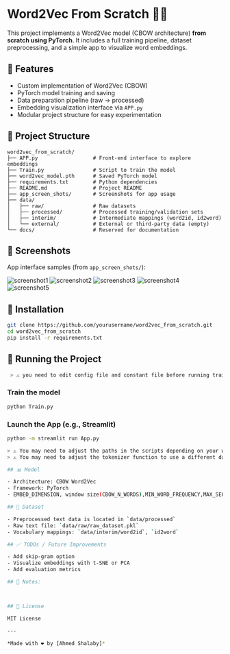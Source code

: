 # Word2Vec From Scratch 🧠💬

This project implements a Word2Vec model (CBOW architecture) **from scratch using PyTorch**. It includes a full training pipeline, dataset preprocessing, and a simple app to visualize word embeddings.

## 🚀 Features
- Custom implementation of Word2Vec (CBOW)
- PyTorch model training and saving
- Data preparation pipeline (raw → processed)
- Embedding visualization interface via `APP.py`
- Modular project structure for easy experimentation

## 📁 Project Structure

```
word2vec_from_scratch/
├── APP.py                  # Front-end interface to explore embeddings
├── Train.py                # Script to train the model
├── word2vec_model.pth      # Saved PyTorch model
├── requirements.txt        # Python dependencies
├── README.md               # Project README
├── app_screen_shots/       # Screenshots for app usage
├── data/
│   ├── raw/                # Raw datasets
│   ├── processed/          # Processed training/validation sets
│   ├── interim/            # Intermediate mappings (word2id, id2word)
│   └── external/           # External or third-party data (empty)
└── docs/                   # Reserved for documentation
```

## 📸 Screenshots

App interface samples (from `app_screen_shots/`):

![screenshot1]("word2vec_from_scratch/app_screen_shots/1.png")
![screenshot2](app_screen_shots/2.png)
![screenshot3](app_screen_shots/3.png)
![screenshot4](app_screen_shots/4.png)
![screenshot5](app_screen_shots/5.png)

## 🔧 Installation

```bash
git clone https://github.com/yourusername/word2vec_from_scratch.git
cd word2vec_from_scratch
pip install -r requirements.txt
```

## 🏁 Running the Project
```bash
 > ⚠️ you need to edit config file and constant file before running train.py
```
### Train the model

```bash
python Train.py
```

### Launch the App (e.g., Streamlit)

```bash
python -m streamlit run App.py

> ⚠️ You may need to adjust the paths in the scripts depending on your working directory.
> ⚠️ You may need to adjust the tokenizer function to use a different dataset

## 📊 Model

- Architecture: CBOW Word2Vec
- Framework: PyTorch
- EMBED_DIMENSION, window size(CBOW_N_WORDS),MIN_WORD_FREQUENCY,MAX_SEQUENCE_LENGTH  – configurable in `config.py`

## 📂 Dataset

- Preprocessed text data is located in `data/processed`
- Raw text file: `data/raw/raw_dataset.pkl`
- Vocabulary mappings: `data/interim/word2id`, `id2word`

## ✅ TODOs / Future Improvements

- Add skip-gram option
- Visualize embeddings with t-SNE or PCA
- Add evaluation metrics

## 🤝 Notes:



## 📄 License

MIT License

---

*Made with ❤️ by [Ahmed Shalaby]*
